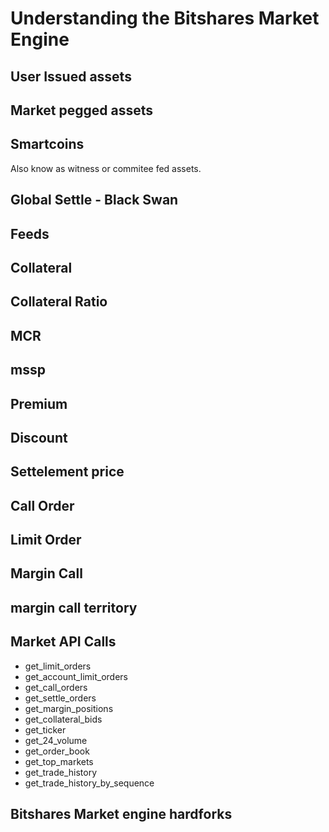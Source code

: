 # Understanding the Bitshares Market Engine

## User Issued assets

## Market pegged assets

## Smartcoins

Also know as witness or commitee fed assets.

## Global Settle - Black Swan

## Feeds

## Collateral

## Collateral Ratio

## MCR

## mssp

## Premium

## Discount

## Settelement price

## Call Order

## Limit Order

## Margin Call

## margin call territory

## Market API Calls

- get_limit_orders
- get_account_limit_orders
- get_call_orders
- get_settle_orders
- get_margin_positions
- get_collateral_bids
- get_ticker
- get_24_volume
- get_order_book
- get_top_markets
- get_trade_history
- get_trade_history_by_sequence

## Bitshares Market engine hardforks
